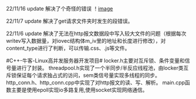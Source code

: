 
22/11/16 update
解决了个奇怪的错误
！[image](/pic/error1.jpg)

22/11/7 update
解决了get请求文件夹时发生的段错误。

22/11/6 update
解决了无法在http报文数据段中写入较大文件的问题（根据每次writev写入数据量，对iovec结构体m_iv里的地址和长度进行修改），对content_type进行了判断，可以传输.css、.js等文件。



#C++-牛客-Linux高并发服务器开发项目#
locker.h主要对互斥锁、条件变量和信号量进行了封装。
threadpool.h实现了一个半同步/半反应线程池，由locker类互斥锁保证每个请求独占式的访问，sem类信号量实现多线程的同步。
http_conn.h、http_conn.cpp中实现了对http报文的读、写、解析。
main.cpp函数主要是使用epoll实现io多路复用,使用socket实现网络通信。

